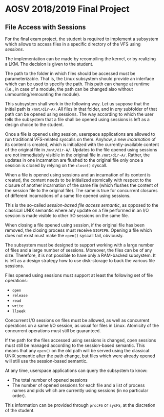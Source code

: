 # AOSV 2018/2019 Final Project

## File Access with Sessions

For the final exam project, the student is required to implement a subsystem which allows to access files in a specific directory of the VFS using *sessions*.

The implementation can be made by recompiling the kernel, or by realizing a LKM. The decision is given to the student.

The path to the folder in which files should be accessed must be parameterizable. That is, the Linux subsystem should provide an interface which can be used to specify the path. This path can change at runtime (i.e., in case of a module, the path can be changed also without unmounting/remounting the module).

This subsystem shall work in the following way. Let us suppose that the initial path is `/mnt/dir-A/`. All files in that folder, and in *any* subfolder of that path can be opened using sessions. The way according to which the user tells the subsystem that a file shall be opened using sessions is left as a design choice to the student. 

Once a file is opened using session, userspace applications are allowed to run traditional VFS-related syscalls on them. Anyhow, a new *incarnation* of its content is created, which is initialized with the currently-available content of the original file in `/mnt/dir-A/`. Updates to the file opened using sessions are not immediately visibile in the original file in `/mnt/dir-A/`. Rather, the updates in one incarnation are flushed to the original file only once a session is closed by relying on the `close()` syscall.

When a file is opened using sessions and an incarnation of its content is created, the content needs to be initialized atomically with respect to the closure of another incarnation of the same file (which flushes the content of the session file to the original file). The same is true for concurrent closures of different incarnations of a same file opened using sessions.

This is the so-called *session-based file access semantic*, as opposed to the classical UNIX semantic where any update on a file performed in an I/O session is made visible to other I/O sessions on the same file.

When closing a file opened using session, if the original file has been removed, the closing process must receive `SIGPIPE`. Opening a file which does not exist must make the `open()` syscall fail, obviously.

The subsystem must be designed to support working with a large number of files and a large number of sessions. Moreover, the files can be of any size. Therefore, it is not possible to have only a RAM-backed subsystem. It is left as a design strategy how to use disk-storage to back the various file sessions.

Files opened using sessions must support at least the following set of file operations:

- `open`
- `release`
- `read`
- `write`
- `llseek`

Concurrent I/O sessions on files must be allowed, as well as concurrent operations on a same I/O session, as usual for files in Linux. Atomicity of the concurrent operations must still be guaranteed.

If the path for the files accessed using sessions is changed, open sessions must still be managed according to the session-based semantic. This means that any `open()` on the old path will be served using the classical UNIX semantic after the path change, but files which were already opened will still use the session-based semantic.

At any time, userspace applications can query the subsystem to know:

* The total number of opened sessions
* The number of opened sessions for each file and a list of process names and pids which are currently using sessions (in no particular order).

This information can be provided through `procFS` or `sysFS`, at the discretion of the student.
